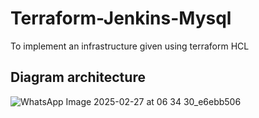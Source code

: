 # Terraform-Jenkins-Mysql
To implement an infrastructure given using terraform HCL

## Diagram architecture
![WhatsApp Image 2025-02-27 at 06 34 30_e6ebb506](https://github.com/user-attachments/assets/f9f3eb3e-fcab-4b3e-9605-3348faefa755)
